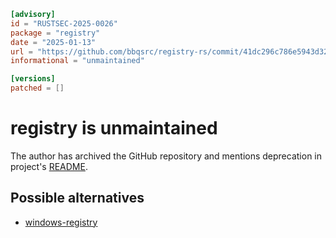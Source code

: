 ```toml
[advisory]
id = "RUSTSEC-2025-0026"
package = "registry"
date = "2025-01-13"
url = "https://github.com/bbqsrc/registry-rs/commit/41dc296c786e5943d3238535e45e1df60b258050"
informational = "unmaintained"

[versions]
patched = []
```

# registry is unmaintained

The author has archived the GitHub repository and mentions deprecation in
project's
[README](https://github.com/bbqsrc/registry-rs/blob/41dc296c786e5943d3238535e45e1df60b258050/README.md).

## Possible alternatives

 * [windows-registry](https://crates.io/crates/windows-registry)
